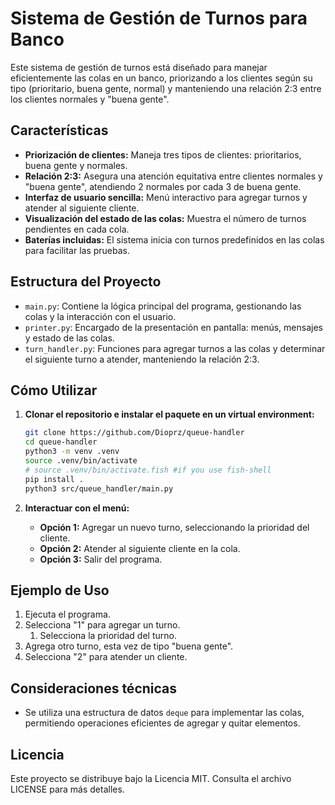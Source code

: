 # Sistema de Gestión de Turnos para Banco

Este sistema de gestión de turnos está diseñado para manejar eficientemente las
colas en un banco, priorizando a los clientes según su tipo (prioritario, buena
gente, normal) y manteniendo una relación 2:3 entre los clientes normales y
"buena gente".

## Características

- **Priorización de clientes:** Maneja tres tipos de clientes: prioritarios,
  buena gente y normales.
- **Relación 2:3:** Asegura una atención equitativa entre clientes normales y
  "buena gente", atendiendo 2 normales por cada 3 de buena gente.
- **Interfaz de usuario sencilla:** Menú interactivo para agregar turnos y
  atender al siguiente cliente.
- **Visualización del estado de las colas:** Muestra el número de turnos
  pendientes en cada cola.
- **Baterías incluidas:** El sistema inicia con turnos predefinidos en las colas
  para facilitar las pruebas.

## Estructura del Proyecto

- `main.py`: Contiene la lógica principal del programa, gestionando las colas y
  la interacción con el usuario.
- `printer.py`: Encargado de la presentación en pantalla: menús, mensajes y
  estado de las colas.
- `turn_handler.py`: Funciones para agregar turnos a las colas y determinar el
  siguiente turno a atender, manteniendo la relación 2:3.

## Cómo Utilizar

1. **Clonar el repositorio e instalar el paquete en un virtual environment:**

   ```bash
   git clone https://github.com/Dioprz/queue-handler
   cd queue-handler
   python3 -m venv .venv
   source .venv/bin/activate
   # source .venv/bin/activate.fish #if you use fish-shell
   pip install .
   python3 src/queue_handler/main.py
   ```

1. **Interactuar con el menú:**

   - **Opción 1:** Agregar un nuevo turno, seleccionando la prioridad del
     cliente.
   - **Opción 2:** Atender al siguiente cliente en la cola.
   - **Opción 3:** Salir del programa.

## Ejemplo de Uso

1. Ejecuta el programa.
1. Selecciona "1" para agregar un turno.
   1. Selecciona la prioridad del turno.
1. Agrega otro turno, esta vez de tipo "buena gente".
1. Selecciona "2" para atender un cliente.

## Consideraciones técnicas

- Se utiliza una estructura de datos `deque` para implementar las colas,
  permitiendo operaciones eficientes de agregar y quitar elementos.

## Licencia

Este proyecto se distribuye bajo la Licencia MIT. Consulta el archivo LICENSE
para más detalles.
